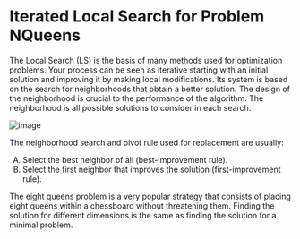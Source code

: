 # Iterated Local Search for Problem NQueens
The Local Search (LS) is the basis of many methods used for optimization problems. Your process can be seen as iterative starting with an initial solution and improving it by making local modifications. Its system is based on the search for neighborhoods that obtain a better solution. The design of the neighborhood is crucial to the performance of the algorithm. The neighborhood is all possible solutions to consider in each search.

![image](https://user-images.githubusercontent.com/45026559/115155094-f5ade780-a043-11eb-922a-cca9caa1b9fa.png)

<p>The neighborhood search and pivot rule used for replacement are usually:</p>
<ol type="A">
  <li>Select the best neighbor of all (best-improvement rule).</li>
  <li>Select the first neighbor that improves the solution (first-improvement rule).</li>
</ol>
<p>
The eight queens problem is a very popular strategy that consists of placing eight queens within a chessboard without threatening them. Finding the solution for different dimensions is the same as finding the solution for a minimal problem.
</p>
